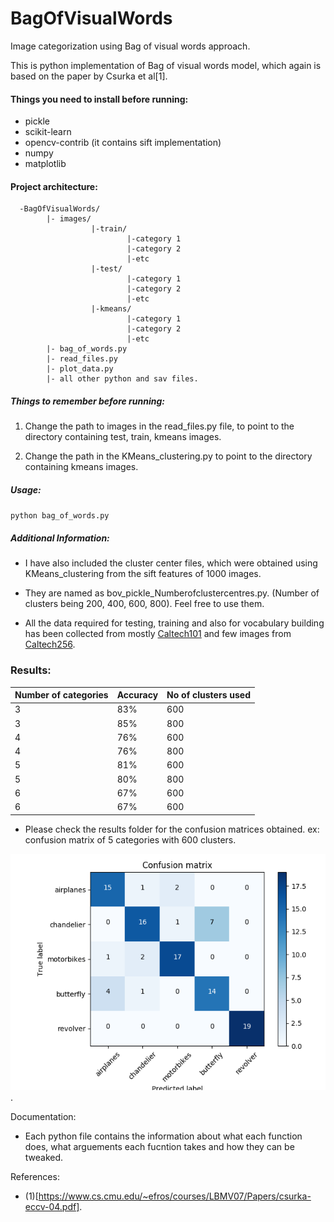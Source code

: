 # BagOfVisualWords
Image categorization using Bag of visual words approach.

This is python implementation of Bag of visual words model, which again
is based on the paper by Csurka et al[1].


#### Things you need to install before running:

* pickle
* scikit-learn
* opencv-contrib (it contains sift implementation)
* numpy
* matplotlib

#### Project architecture:

      -BagOfVisualWords/
            |- images/
                      |-train/
                              |-category 1
                              |-category 2
                              |-etc
                      |-test/
                              |-category 1
                              |-category 2
                              |-etc
                      |-kmeans/
                              |-category 1
                              |-category 2
                              |-etc
            |- bag_of_words.py
            |- read_files.py
            |- plot_data.py
            |- all other python and sav files.

##### Things to remember before running:


1. Change the path to images in the read_files.py file, to point
   to the directory containing test, train, kmeans images.

2. Change the path in the KMeans_clustering.py to point to the
   directory containing kmeans images.

##### Usage:

`python bag_of_words.py`

##### Additional Information:

* I have also included the cluster center files, which were obtained using KMeans_clustering from the sift features of 1000 images.
* They are named as bov_pickle_Numberofclustercentres.py. (Number of clusters being 200, 400, 600, 800). Feel free to use them.

* All the data required for testing, training and also for vocabulary
  building has been collected from mostly [Caltech101](http://www.vision.caltech.edu/Image_Datasets/Caltech101/) and few images from [Caltech256](http://www.vision.caltech.edu/Image_Datasets/Caltech256/).

### Results:

|Number of categories | Accuracy | No of clusters used |
|---------------------| -------- | ------------------- |
|        3            |    83%   |       600           |
|        3            |    85%   |       800           |
|        4            |    76%   |       600           |
|        4            |    76%   |       800           |
|        5            |    81%   |       600           |
|        5            |    80%   |       800           |
|        6            |    67%   |       600           |
|        6            |    67%   |       600           |

* Please check the results folder for the confusion matrices obtained.
  ex: confusion matrix of 5 categories with 600 clusters.

![Confusion Matrix](./results/5categories/k_600.png).

Documentation:
* Each python file contains the information about what each function does, what
  arguements each fucntion takes and how they can be tweaked.

References:
* (1)[https://www.cs.cmu.edu/~efros/courses/LBMV07/Papers/csurka-eccv-04.pdf].
